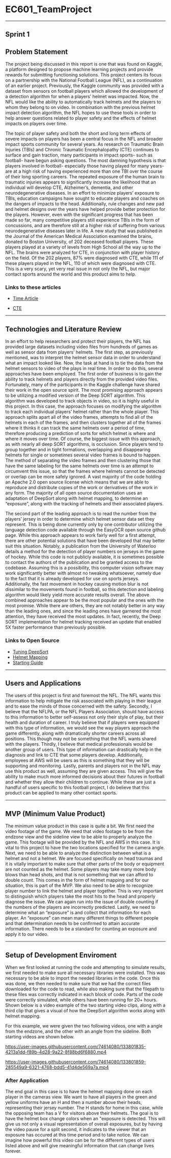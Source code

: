 # EC601_TeamProject
------
## Sprint 1

## Problem Statement
The project being discussed in this report is one that was found on Kaggle, a platform designed to propose machine learning projects and provide rewards for submitting functioning solutions. This project centers its focus on a partnership with the National Football League (NFL), as a continuation of an earlier project. Previously, the Kaggle community was provided with a dataset from sensors on football players which allowed the development of a detection algorithm for when a players’ helmet was impacted. Now, the NFL would like the ability to automatically track helmets and the players to whom they belong to on video. In combination with the previous helmet impact detection algorithm, the NFL hopes to use these tools in order to help answer questions related to player safety and the effects of helmet impacts on players over time.

The topic of player safety and both the short and long term effects of severe impacts on players has been a central focus in the NFL and broader impact sports community for several years. As research on Traumatic Brain Injuries (TBIs) and Chronic Traumatic Encephalopathy (CTE) continues to surface and gain traction, many participants in impact sports- such as football- have begun asking questions. The most damning hypothesis is that players involved in football- especially those having played for many years- are at a high risk of having experienced more than one TBI over the course of their long sporting careers. The repeated exposure of the human brain to traumatic injuries appears to significantly increase the likelihood that an individual will develop CTE, Alzheimer’s, dementia, and other neurodegenerative diseases. In an effort to minimize players’ exposure to TBIs, education campaigns have sought to educate players and coaches on the dangers of impacts to the head. Additionally, rule changes and new pad and helmet designs over the years have helped provide better protection for the players. However, even with the significant progress that has been made so far, many competitive players still experience TBIs in the form of concussions, and are therefore still at a higher risk of suffering from various neurodegenerative diseases later in life. A new study that was published in the Journal of the American Medical Association examined the brains, donated to Boston University, of 202 deceased football players. These players played at a variety of levels from High School all the way up to the NFL. The brains were analyzed for CTE, in conjunction with player history on the field. Of the 202 players, 87% were diagnosed with CTE, while 111 of these players played in the NFL, 110 of which were diagnosed with CTE. This is a very scary, yet very real issue in not only the NFL, but major contact sports around the world and this product aims to help.

### Links to these articles
- [Time Article](https://time.com/4871597/degenerative-brain-disease-cte-football/)

- [CTE](https://www.mayoclinic.org/diseases-conditions/chronic-traumatic-encephalopathy/symptoms-causes/syc-20370921)

-------------

## Technologies and Literature Review
In an effort to help researchers and protect their players, the NFL has provided large datasets including video files from hundreds of games as well as sensor data from players’ helmets. The first step, as previously mentioned, was to interpret the helmet sensor data in order to understand what an impact looked like. Now, the task at hand is to tie the data from the helmet sensors to video of the plays in real time. In order to do this, several approaches have been employed. The first order of business is to gain the ability to track helmets and players directly from the provided video files. Fortunately, many of the participants in the Kaggle challenge have shared their work in the open source spirit. The most promising approach appears to be utilizing a modified version of the Deep SORT algorithm. This algorithm was developed to track objects in video, so it is highly useful in this project. In this case, the approach focuses on modifying the algorithm to track each individual players’ helmet rather than the whole player. This approach splits apart all of the video frames, attempts to find all of the helmets in each of the frames, and then clusters together all of the frames where it thinks it can track the same helmets over a period of time, therefore producing a prediction of sorts for which helmet is where and where it moves over time. Of course, the biggest issue with this approach, as with nearly all deep SORT algorithms, is occlusion. Since players tend to group together and in tight formations, overlapping and disappearing helmets for single or sometimes several video frames is bound to happen. The method of separating the video frames and then clustering those that have the same labeling for the same helmets over time is an attempt to circumvent this issue, so that the frames where helmets cannot be detected or overlap can be more safely ignored. A vast majority of the code holding an Apache 2.0 open source license which means that we are able to reproduce and distribute copies of the work or derivatives of the work in any form. The majority of all open source documentation uses an adaptation of DeepSort along with helmet mapping, to determine an “exposure”, along with the tracking of helmets and their associated players.

The second part of the leading approach is to read the number from the players’ jersey in order to determine which helmet sensor data set they represent. This is being done currently only by one contributor utilizing the language detection code available through the EasyOCR open source github page. While this approach appears to work fairly well for a first attempt, there are other potential solutions that have been developed that may better suit this situation. Notably, a publication from the University of Waterloo details a method for the detection of player numbers on jerseys in the game of hockey. While this code is not publicly available, it is sometimes possible to contact the authors of the publication and be granted access to the codebase. Assuming this is a possibility, this computer vision software may work significantly better with almost no tweaking whatsoever, namely due to the fact that it is already developed for use on sports jerseys. Additionally, the fast movement in hockey causing motion blur is not dissimilar to the movements found in football, so this detection and labeling algorithm would likely yield more accurate results overall. The above combined approaches appear to be the most popular and the ones with the most promise. While there are others, they are not notably better in any way than the leading ones, and since the leading ones have garnered the most attention, they have received the most updates. In fact, recently, the Deep SORT implementation for helmet tracking received an update that enabled 5X faster performance than previously possible.

### Links to Open Source
- [Tuning DeepSort](https://www.kaggle.com/firefliesqn/tuning-deepsort-helmet-mapping)
- [Helmet Mapping](https://www.kaggle.com/its7171/nfl-baseline-simple-helmet-mapping)
- [Starting Guide](https://www.kaggle.com/robikscube/nfl-helmet-assignment-getting-started-guide)

----------

## Users and Applications
The users of this project is first and foremost the NFL. The NFL wants this information to help mitigate the risk associated with playing in their league and to ease the minds of those concerned with the safety. Secondly, I believe that the NFLPA, or the NFL Players Association, should have access to this information to better self-assess not only their style of play, but their health and duration of career. I truly believe that if players were equipped with this type of information, we would see the way players approach the game differently, along with dramatically shorter careers across all positions. This though may not be something that the NFL wants shared with the players. Thirdly, I believe that medical professionals would be another group of users. This type of information can drastically help in the diagnosis and link to CTE that some players develop. Additionally, employees at AWS will be users as this is something that they will be supporting and monitoring. Lastly, parents and players not in the NFL may use this product as well, assuming they are given access. This will give the ability to make much more informed decisions about their futures in football and whether they allow their children to continue. While these are just a handful of users specific to this football project, I do believe that this product can be applied to many other contact sports.

------------

## MVP (Minimum Value Product)
The minimum value product in this case is quite a bit. We first need the video footage of the game. We need that video footage to be from the endzone view and the sideline view to be able to properly analyze the game. This footage will be provided by the NFL and AWS in this case. It is vital to this project to have the two locations specified for the camera angle. Next, we need to be able to analyze the distinction between what is a helmet and not a helmet. We are focused specifically on head traumas and it is vitally important to make sure that other parts of the body or equipment are not counted as the helmet. Some players may take many more body blows than head shots, and that is not something that we can afford to double count. This comes in the form of helmet mapping and for our situation, this is part of the MVP. We also need to be able to recognize player number to link the helmet and player together. This is very important to distinguish which players take the most hits to the head and properly diagnose the issue. We can again run into the issue of double counting if the numbers of the players are incorrectly predicted. Lastly, we need to determine what an “exposure” is and collect that information for each player. An “exposure” can mean many different things to different people and that determination needs to be confirmed to attain accurate information. There needs to be a standard for counting an exposure and apply it to our video.

-----------------------

## Setup of Development Enviroment

When we first looked at running the code and attempting to simulate results, we first needed to make sure all necessary libraries were installed. This was necessary to be able to import the needed libraries in the code. Once this was done, we then needed to make sure that we had the correct files downloaded for the code to read, while also making sure that the filepath to these files was correctly indicated in each block of code. Parts of the code were correctly simulated, while others have been running for 20+ hours. Shown below is a video example of the two starting video clips, along with a third clip that gives a visual of how the DeepSort algorithm works along with helmet mapping. 

For this example, we were given the two following videos, one with a angle from the endzone, and the other with an angle from the sideline. Both starting videos are shown below.


https://user-images.githubusercontent.com/74614080/133801835-4213a1dd-f89b-4d28-9a22-8f88bd6f6880.mp4



https://user-images.githubusercontent.com/74614080/133801859-285549a9-6321-4768-bdd5-41d4de569a7a.mp4

### After Application
The end goal in this case is to have the helmet mapping done on each player in the cameras view. We want to have all players in the green and yellow uniforms have an H and then a number above their heads, representing their jersey number. The H stands for home in this case, while the opposing team has a V for visitors above their helmets. The goal is to have the helmet box change colors when an "exposure is detected. This will give us not only a visual representation of overall exposures, but by having the video pause for a split second, it indicates to the viewer that an exposure has occured at this time period and to take notice. We can imagine how powerful this video can be for the different types of users listed above and will give meaningful information that can change lives forever.
